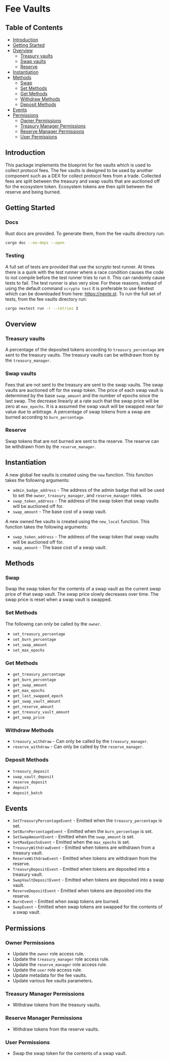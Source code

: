 # Fee Vaults

## Table of Contents

- [Introduction](#introduction)
- [Getting Started](#getting-started)
- [Overview](#overview)
  - [Treasury vaults](#treasury-vaults)
  - [Swap vaults](#swap-vaults)
  - [Reserve](#reserve)
- [Instantiation](#instantiation)
- [Methods](#methods)
  - [Swap](#swap)
  - [Set Methods](#set-methods)
  - [Get Methods](#get-methods)
  - [Withdraw Methods](#withdraw-methods)
  - [Deposit Methods](#deposit-methods)
- [Events](#events)
- [Permissions](#permissions)
  - [Owner Permissions](#owner-permissions)
  - [Treasury Manager Permissions](#treasury-manager-permissions)
  - [Reserve Manager Permissions](#reserve-manager-permissions)
  - [User Permissions](#user-permissions)

## Introduction

This package implements the blueprint for fee vaults which is used to collect protocol fees. The fee vaults is designed to be used by another component such as a DEX for collect protocol fees from a trade. Collected fees are split between the treasury and swap vaults that are auctioned off for the ecosystem token. Ecosystem tokens are then split between the reserve and being burned.

## Getting Started

### Docs

Rust docs are provided. To generate them, from the fee vaults directory run:

```bash
cargo doc --no-deps --open
```

### Testing

A full set of tests are provided that use the scrypto test runner. At times there is a quirk with the test runner where a race condition causes the code to not compile before the test runner tries to run it. This can randomly cause tests to fail. The test runner is also very slow. For these reasons, instead of using the default command `scrypto test` it is preferable to use Nextest which can be downloaded from here: <https://nexte.st>. To run the full set of tests, from the fee vaults directory run:

```bash
cargo nextest run -r --retries 3
```

## Overview

### Treasury vaults

A percentage of the deposited tokens according to `treasury_percentage` are sent to the treasury vaults. The treasury vaults can be withdrawn from by the `treasury_manager`.

### Swap vaults

Fees that are not sent to the treasury are sent to the swap vaults. The swap vaults are auctioned off for the swap token. The price of each swap vault is determined by the base `swap_amount` and the number of epochs since the last swap. The decrease linearly at a rate such that the swap price will be zero at `max_epochs`. It is a assumed the swap vault will be swapped near fair value due to arbitrage. A percentage of swap tokens from a swap are burned according to `burn_percentage`.

### Reserve

Swap tokens that are not burned are sent to the reserve. The reserve can be withdrawn from by the `reserve_manager`.

## Instantiation

A new global fee vaults is created using the `new` function. This function takes the following arguments:

- `admin_badge_address` - The address of the admin badge that will be used to set the `owner`, `treasury_manager`, and `reserve_manager` roles.
- `swap_token_address` - The address of the swap token that swap vaults will be auctioned off for.
- `swap_amount` - The base cost of a swap vault.

A new owned fee vaults is created using the `new_local` function. This function takes the following arguments:

- `swap_token_address` - The address of the swap token that swap vaults will be auctioned off for.
- `swap_amount` - The base cost of a swap vault.

## Methods

### Swap

Swap the swap token for the contents of a swap vault as the current swap price of that swap vault. The swap price slowly decreases over time. The swap price is reset when a swap vault is swapped.

### Set Methods

The following can only be called by the `owner`.

- `set_treasury_percentage`
- `set_burn_percentage`
- `set_swap_amount`
- `set_max_epochs`

### Get Methods

- `get_treasury_percentage`
- `get_burn_percentage`
- `get_swap_amount`
- `get_max_epochs`
- `get_last_swapped_epoch`
- `get_swap_vault_amount`
- `get_reserve_amount`
- `get_treasury_vault_amount`
- `get_swap_price`

### Withdraw Methods

- `treasury_withdraw` - Can only be called by the `treasury_manager`.
- `reserve_withdraw` - Can only be called by the `reserve_manager`.

### Deposit Methods

- `treasury_deposit`
- `swap_vault_deposit`
- `reserve_deposit`
- `deposit`
- `deposit_batch`

## Events

- `SetTreasuryPercentageEvent` - Emitted when the `treasury_percentage` is set.
- `SetBurnPercentageEvent` - Emitted when the `burn_percentage` is set.
- `SetSwapAmountEvent` - Emitted when the `swap_amount` is set.
- `SetMaxEpochsEvent` - Emitted when the `max_epochs` is set.
- `TreasuryWithdrawEvent` - Emitted when tokens are withdrawn from a treasury vault.
- `ReserveWithdrawEvent` - Emitted when tokens are withdrawn from the reserve.
- `TreasuryDepositEvent` - Emitted when tokens are deposited into a treasury vault.
- `SwapVaultDepositEvent` - Emitted when tokens are deposited into a swap vault.
- `ReserveDepositEvent` - Emitted when tokens are deposited into the reserve.
- `BurnEvent` - Emitted when swap tokens are burned.
- `SwapEvent` - Emitted when swap tokens are swapped for the contents of a swap vault.

## Permissions

### Owner Permissions

- Update the `owner` role access rule.
- Update the `treasury_manager` role access rule.
- Update the `reserve_manager` role access rule.
- Update the `user` role access rule.
- Update metadata for the fee vaults.
- Update various fee vaults parameters.

### Treasury Manager Permissions

- Withdraw tokens from the treasury vaults.

### Reserve Manager Permissions

- Withdraw tokens from the reserve vaults.

### User Permissions

- Swap the swap token for the contents of a swap vault.
